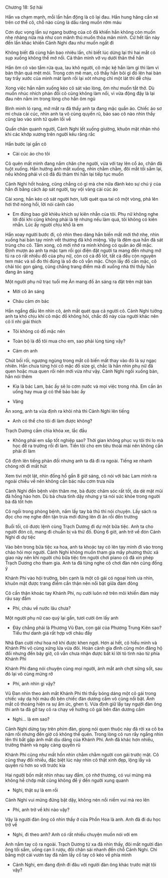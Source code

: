 




Chương 18: Sợ hãi

Hắn va chạm mạnh, mỗi lần hắn động là cô lại đau. Hắn hung hăng cắn xé trên cơ thể cô, chỗ nào cũng là dấu răng muốn rớm máu

Cơn dục vọng lẫn sự ngang bướng của cô đã khiến hắn không còn muốn nhẹ nhàng nữa mà như con mãnh thú muốn thỏa mãn mình. Cứ hết lần này đến lần khác khiến Cảnh Nghi đau như muốn ngất đi

Không biết đã cùng hắn bao nhiêu lần, chỉ biết lúc dừng lại thì hai mắt cô sụp xuống không thể mở nổi. Cả thân mình vỡ vụ dưới thân thể hắn

Hắn ôm cô vào tắm rửa qua, lau khô người, cô mặc kệ hắn làm gì thì làm vì bản thân quá mệt mỏi. Trong cơn mê man, cô thấy hắn bôi gì đó lên hai bàn tay trầy xước của mình mát lạnh rồi lại xót nhưng chỉ một lát thì dễ chịu

Xong việc hắn nằm xuống kéo cô sát vào lòng, ôm như muốn tắt thở. Dù muốn nhúc nhích phản đối cô cũng không làm nổi, vì vừa động đậy là lại đau nên nằm im trong lòng cho hắn ôm ngủ

Bình minh ló rạng, mở mắt ra đã thấy anh ta đang mặc quần áo. Chiếc áo sơ mi chưa cài cúc, nhìn anh ta vô cùng quyến rũ, bảo sao cô nào nhìn thấy cũng lao vào sinh tử quên lối về

Quấn chăn quanh người, Cảnh Nghi lết xuống giường, khuôn mặt nhăn nhó khi các khớp xương trên người kêu răng rắc

Hắn bước lại gần cô

- Cài cúc áo cho tôi

Cô quên mất mình đang nắm chăn che người, vừa với tay lên cổ áo, chăn đã tuột xuống. Hắn hướng ánh mắt xuống, nhìn chằm chằm, đôi mắt tối sầm lại, nếu không phải vì cô đã đủ thảm thì hắn lại tiếp tục muốn

Cảnh Nghi hốt hoảng, cũng chẳng có gì mà che nữa đành kéo sự chú ý của hắn đi bằng cách áp sát người, tay vội vàng cài cúc áo

Cài xong, hắn kéo cô sát người hơn, lưỡi quét qua tai cô một vòng, phả lên hơi thở nóng hổi, lời nói cảnh cáo

- Em đừng bao giờ khiêu khích sự kiên nhẫn của tôi. Phụ nữ không nghe lời đôi khi cũng không phải là tệ nhưng nếu làm quá, tôi không có kiên nhẫn. Lúc ấy người chịu khổ là em

Hắn xoay người bước đi, cô nhìn theo dáng hắn biến mất mới thở nhẹ, nhìn xuống hai bàn tay mình vết thương đã khô miệng. Vậy là đêm qua hắn đã sát trùng cho cô. Tắm xong, cô mới nhớ ra mình không có quần áo để mặc. Định mượn áo anh ta mặc tạm rồi gọi điện đặt người ta mang đến nhưng mở tủ ra có rất nhiều đồ của phụ nữ, còn có cả đồ lót, tất cả đều còn nguyên tem mác và số đo thì đúng là số đo cô vẫn mặc. Chọn lấy đồ cần mặc, cô chải tóc gọn gàng, cũng chẳng trang điểm mà đi xuống nhà thì thấy hắn đang ăn sáng

Một người phụ nữ trạc tuổi mẹ Ân mang đồ ăn sáng ra đặt trên mặt bàn

- Mời cô ăn sáng

- Cháu cảm ơn bác

Hắn ngẩng đầu lên nhìn cô, ánh mắt quét qua cả người cô. Cảnh Nghi tưởng anh ta khó chịu khi cô mặc đồ không hỏi, chắc đồ này của người khác nên cô lí nhí giải thích

- Tôi không có đồ mặc nên

- Toàn bộ là đồ tôi mua cho em, sao phải lúng túng vậy?

- Cảm ơn anh

Chút bối rối, ngượng ngùng trong mắt cô biến mất thay vào đó là sự ngạc nhiên. Hắn chưa từng hỏi cô mặc đồ size gì, chắc là hắn nhìn phụ nữ đã quen hoặc mua quen rồi nên mới vừa như vậy. Cảnh Nghi ngồi xuống bàn, hắn nói thêm

- Kia là bác Lam, bác ấy sẽ lo cơm nước và mọi việc trong nhà. Em cần ăn uống hay mua gì có thể bảo bác ấy

- Vâng

Ăn xong, anh ta vừa định ra khỏi nhà thì Cảnh Nghi lên tiếng

- Anh có thể cho tôi đi làm được không?

Trạch Dương cầm chìa khóa xe, lắc đầu

- Không phải em sắp tốt nghiệp sao? Thời gian không phục vụ tôi thì lo mà học để ra trường rồi đi làm. Tiền tôi cho em tiêu thoải mái nên không cần phải đi làm

Cô định lên tiếng phản đối nhưng anh ta đã đi ra ngoài. Tiếng xe nhanh chóng rời đi mất hút

Xem tivi một lát, nhìn đồng hồ gần 8 giờ sáng, cô nói với bác Lam mình ra ngoài chiều về nên không cần bác nấu cơm trưa nữa

Cảnh Nghi đến bệnh viện thăm mẹ, bà được chăm sóc rất tốt, da dẻ mặt mũi đã hồng hào hơn. Dù bà chưa tỉnh dậy nhưng y tá nói sức khỏe trong người bà đã tốt hơn

Cô ngồi trong phòng bệnh, nắm lấy tay bà thủ thỉ nói chuyện. Lấy sách ra đọc cho mẹ nghe đến tận trưa mới đứng lên đi ăn rồi đến trường

Buổi tối, cô được lệnh cùng Trạch Dương đi dự một bữa tiệc. Anh ta cho người đón cô, mang đi chuẩn bị và thử đồ. Đúng 6 giờ, anh trở về đón Cảnh Nghi đi dự tiệc

Vào bên trong bữa tiệc xa hoa, anh ta khoác tay cô lên tay mình đi vào trong chào hỏi mọi người. Cảnh Nghi không muốn tham gia mấy phương thức xã giao này nên khi người chủ bữa tiệc tìm người chơi piano cô đã xin phép Trạch Dương cho tham gia. Anh ta đã từng nghe cô chơi đàn nên cũng đồng ý

Khánh Phi vào hội trường, bên cạnh là một cô gái có ngoại hình ưa nhìn, khuôn mặt được trang điểm cẩn thận nên nổi bật giữa đám đông

Cô cẩn thận khoác tay Khánh Phi, nụ cười luôn nở trên môi khiến đám mày râu say đắm

- Phi, cháu về nước lâu chưa?

Một người phụ nữ cao quý lại gần, tươi cười ôm lấy anh

- Đây chẳng phải là Phương Vũ Đan, con gái của Phương Trung Kiên sao? Tiểu thư danh giá rất hợp với cháu đấy

Nhã Đan cười như hoa nở khi được khen ngợi. Hơn ai hết, cô hiểu mình và Khánh Phi vô cùng xứng lứa vừa đôi. Hoàn cảnh gia đình cũng môn đăng hộ đối nhưng đến bây giờ, cô vẫn chưa nhận được bất kì lời tỏ tình nào từ phía Khánh Phi

Khánh Phi đang nói chuyện cùng mọi người, ánh mắt anh chợt sửng sốt, sau đó lại vô cùng mừng rỡ

- Phi, anh nhìn gì vậy?

Vũ Đan nhìn theo ánh mắt Khánh Phi thì thấy bóng dáng một cô gái trong chiếc váy dạ hội màu đỏ bên chiếc đàn dương cầm vô cùng nổi bật. Ánh mắt cô thoáng hiện ra sự ấm ức, ghen tị. Vừa định giữ lấy tay người đàn ông thì anh ta đã gỡ tay cô ra chạy về hướng cô gái bên đàn dương cầm

- Nghi... là em sao?

Cảnh Nghi dừng tay trên phím đàn, giọng nói quen thuộc này đã rời xa cô ba năm rồi nhưng đến giờ cô không thể quên. Trong lòng cô run rẩy ngẩng nhìn lên thì bắt gặp ánh mắt dịu dàng của Khánh Phi. Anh đã khác hơn nhiều, trưởng thành và ngày càng quyến rũ

Khánh Phi cũng như mất hồn nhìn chằm chằm người con gái trước mặt. Cô cũng thay đổi nhiều, đặc biệt lúc này nhìn cô thật xinh đẹp, lộng lẫy và quyến rũ hơn so với trước kia

Hai người bốn mắt nhìn nhau say đắm, có nhớ thương, có vui mừng mà không hề chớp mắt cũng không để ý đến người xung quanh

- Nghi, thật sự là em rồi

Cảnh Nghi vui mừng đứng bật dậy, không nén nổi niềm vui mà reo lên

- Phi, anh trở về khi nào vậy?

Vậy là người đàn ông cô nhìn thấy ở cửa Phồn Hoa là anh. Anh đã đi du học trở về

- Nghi, đi theo anh? Anh có rất nhiều chuyện muốn nói với em

Anh nắm tay cô ra ngoài. Trạch Dương từ xa đã nhìn thấy, đôi mắt người đàn ông tối sầm, uống cạn li rượu, đôi chân sải nhanh đến chỗ Cảnh Nghi. Chỉ bằng một cái vươn tay đã nắm lấy cổ tay cô kéo về phía mình

- Cảnh Nghi, em đang định đi đâu với người đàn ông khác trước mặt tôi vậy?




